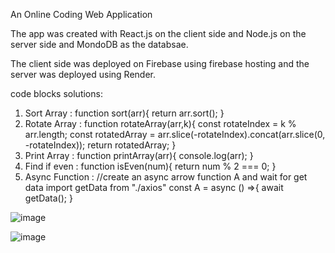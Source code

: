 An Online Coding Web Application

The app was created with React.js on the client side and Node.js on the server side and MondoDB as the databsae.


The client side was deployed on Firebase using firebase hosting and the server was deployed using Render.


code blocks solutions:
1. Sort Array : function sort(arr){
   return arr.sort();
}
2. Rotate Array : function rotateArray(arr,k){
  const rotateIndex = k % arr.length;
  const rotatedArray = arr.slice(-rotateIndex).concat(arr.slice(0, -rotateIndex));
  return rotatedArray;
}
3. Print Array : function printArray(arr){
  console.log(arr);
}
4. Find if even : function isEven(num){
  return num % 2 === 0;
}
5. Async Function : //create an async arrow function A and wait for get data
import getData from "./axios"
   const A = async () =>{
        await getData();
     }

![image](https://github.com/GuyBarzily/Moveo-Task/assets/85988766/caac3405-6426-4e76-8b22-fb44a3572642)


   
![image](https://github.com/GuyBarzily/Moveo-Task/assets/85988766/0fdc129a-8097-46a7-aff7-23d916955af8)
